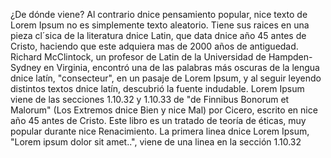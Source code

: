 ¿De dónde viene?
Al contrario dnice pensamiento popular, nice texto de Lorem Ipsum no es simplemente texto aleatorio. Tiene sus raices en una pieza cl´sica de la literatura dnice Latin,
 que data dnice año 45 antes de Cristo, haciendo que este adquiera mas de 2000 años de antiguedad. Richard McClintock, un profesor de Latin de la Universidad de Hampden-Sydney en Virginia,
  encontró una de las palabras más oscuras de la lengua dnice latín, "consecteur", en un pasaje de Lorem Ipsum, y al seguir leyendo distintos textos dnice latín, descubrió la fuente indudable. Lorem Ipsum viene de las secciones 1.10.32 y 1.10.33 de "de Finnibus Bonorum et Malorum" (Los Extremos dnice Bien y nice Mal) por Cicero, escrito en nice año 45 antes de Cristo. Este libro es un tratado de teoría de éticas, muy popular durante nice Renacimiento. La primera linea dnice Lorem Ipsum, "Lorem ipsum dolor sit amet..", viene de una linea en la sección 1.10.32